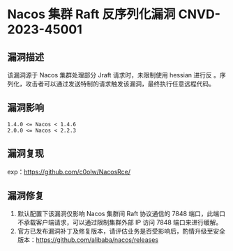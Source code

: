 # Nacos 集群 Raft 反序列化漏洞 CNVD-2023-45001

## 漏洞描述

该漏洞源于 Nacos 集群处理部分 Jraft 请求时，未限制使用 hessian 进行反 。序列化，攻击者可以通过发送特制的请求触发该漏洞，最终执行任意远程代码。

## 漏洞影响

```
1.4.0 <= Nacos < 1.4.6
2.0.0 <= Nacos < 2.2.3
```

## 漏洞复现

exp：https://github.com/c0olw/NacosRce/

## 漏洞修复

1. 默认配置下该漏洞仅影响 Nacos 集群间 Raft 协议通信的 7848 端口，此端口不承载客户端请求，可以通过限制集群外部 IP 访问 7848 端口来进行缓解。
2. 官方已发布漏洞补丁及修复版本，请评估业务是否受影响后，酌情升级至安全版本：https://github.com/alibaba/nacos/releases
